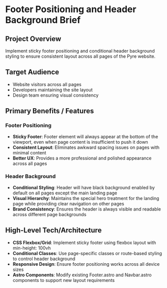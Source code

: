 # Footer Positioning and Header Background Brief

## Project Overview
Implement sticky footer positioning and conditional header background styling to ensure consistent layout across all pages of the Pyre website.

## Target Audience
- Website visitors across all pages
- Developers maintaining the site layout
- Design team ensuring visual consistency

## Primary Benefits / Features

### Footer Positioning
- **Sticky Footer**: Footer element will always appear at the bottom of the viewport, even when page content is insufficient to push it down
- **Consistent Layout**: Eliminates awkward spacing issues on pages with minimal content
- **Better UX**: Provides a more professional and polished appearance across all pages

### Header Background
- **Conditional Styling**: Header will have black background enabled by default on all pages except the main landing page
- **Visual Hierarchy**: Maintains the special hero treatment for the landing page while providing clear navigation on other pages
- **Brand Consistency**: Ensures the header is always visible and readable across different page backgrounds

## High-Level Tech/Architecture
- **CSS Flexbox/Grid**: Implement sticky footer using flexbox layout with min-height: 100vh
- **Conditional Classes**: Use page-specific classes or route-based styling to control header background
- **Responsive Design**: Ensure footer positioning works across all device sizes
- **Astro Components**: Modify existing Footer.astro and Navbar.astro components to support new layout requirements
